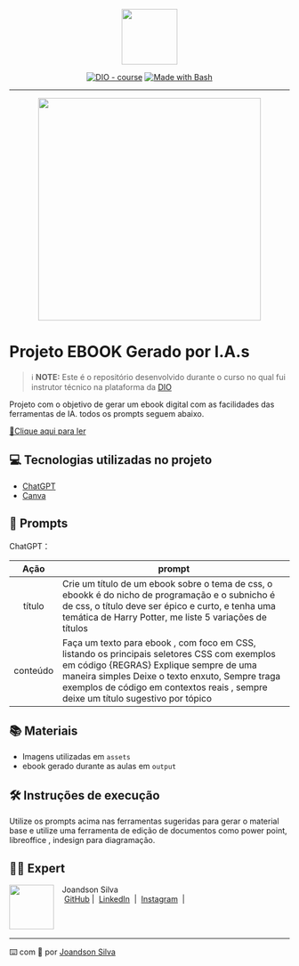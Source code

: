 <p align="center">
    <img width="100" src=".github/assets/banner.png">
</p>


<p align="center">
<a href="https://dio.me/"><img src="https://img.shields.io/badge/DIO-Course-28DA77?logo=youtube" alt="DIO - course"></a>
<a href="https://www.gnu.org/software/bash/" title="Go to Bash homepage"><img src="https://img.shields.io/badge/Prompt-Project-blue?logo=gnu-bash&amp;logoColor=white" alt="Made with Bash"></a></p>

-------


<p align="center">
<img 
    src="https://media.licdn.com/dms/image/C4D03AQH7huovaqZ4gw/profile-displayphoto-shrink_800_800/0/1605703698049?e=1727308800&v=beta&t=ICXSPPBSSJnUAHL-CilPlM_GrD5aJ8VuRzTWEoA6O1c"
    width="400"  
/>
</p>

# Projeto EBOOK Gerado por I.A.s


 > ℹ️ **NOTE:** Este é o repositório desenvolvido durante o curso no qual fui instrutor técnico na plataforma da [DIO](https://dio.me)

Projeto com o objetivo de gerar um ebook digital com as facilidades das ferramentas de IA. todos os prompts
seguem abaixo.

<a href="https://github.com/JoandsonSilva/prompts-recipe-to-create-a-ebook/blob/main/output/CSS%20A%20Magia%20do%20Front-end%20-%20Seletores.pdf" title="View PDF now"> 📕Clique aqui para ler</a>

## 💻 Tecnologias utilizadas no projeto

- [ChatGPT](https://chat.openai.com/) 
- [Canva](https://www.canva.com/)

## 🧠 Prompts


ChatGPT：

|   Ação   | prompt                                                                                                                                                                                                                                                                         |
| :------: | ------------------------------------------------------------------------------------------------------------------------------------------------------------------------------------------------------------------------------------------------------------------------------ |
|  título  | Crie um título de um ebook sobre o tema de css, o ebookk é do nicho de programação e o subnicho é de css, o título deve ser épico e curto, e tenha uma temática de Harry Potter, me liste 5 variações de títulos                                                        |
| conteúdo | Faça um texto para ebook , com foco em CSS, listando os principais seletores CSS com exemplos em código {REGRAS} Explique sempre de uma maneira simples Deixe o texto enxuto, Sempre traga exemplos de código em contextos reais , sempre deixe um título sugestivo por tópico |

## 📚 Materiais

- Imagens utilizadas em `assets`
- ebook gerado durante as aulas em `output`

## 🛠️ Instruções de execução

Utilize os prompts acima nas ferramentas sugeridas para gerar o material base e utilize uma ferramenta de edição de documentos como power point, libreoffice , indesign para diagramação.

## 👨‍💻 Expert

<p>
    <img 
      align=left 
      margin=10 
      width=80 
      src="https://avatars.githubusercontent.com/u/37452836?v=4"
    />
    <p>&nbsp&nbsp&nbspJoandson Silva<br>
    &nbsp&nbsp&nbsp
    <a href="https://github.com/JoandsonSilva">
    GitHub</a>&nbsp;|&nbsp;
    <a href="https://www.linkedin.com/in/joandson-silva/">LinkedIn</a>
&nbsp;|&nbsp;
    <a href="https://www.instagram.com/sr_joandson/">
    Instagram</a>
&nbsp;|&nbsp;</p>
</p>
<br/><br/>
<p>

---

⌨️ com 💜 por [Joandson Silva](https://github.com/JoandsonSilva)
